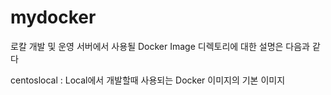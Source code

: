 # mydocker
로칼 개발 및 운영 서버에서 사용될 Docker Image
디렉토리에 대한 설명은 다음과 같다

centoslocal : Local에서 개발할때 사용되는 Docker 이미지의 기본 이미지
